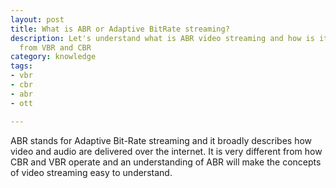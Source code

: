 ```yaml
---
layout: post
title: What is ABR or Adaptive BitRate streaming?
description: Let's understand what is ABR video streaming and how is it different
  from VBR and CBR
category: knowledge
tags:
- vbr
- cbr
- abr
- ott

---
```

ABR stands for Adaptive Bit-Rate streaming and it broadly describes how video and audio are delivered over the internet. It is very different from how CBR and VBR operate and an understanding of ABR will make the concepts of video streaming easy to understand. 